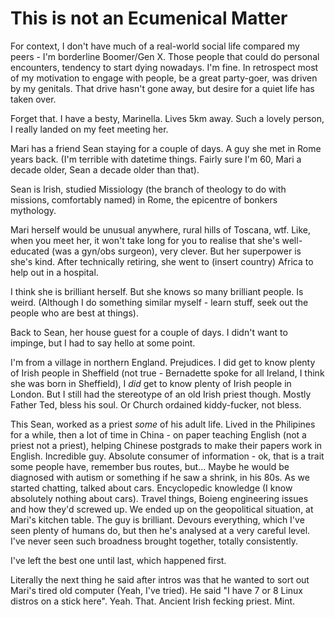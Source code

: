 # This is not an Ecumenical Matter

For context, I don't have much of a real-world social life compared my peers - I'm borderline Boomer/Gen X. Those people that could do personal encounters, tendency to start dying nowadays. I'm fine. In retrospect most of my motivation to engage with people, be a great party-goer, was driven by my genitals. That drive hasn't gone away, but desire for a quiet life has taken over.

Forget that. I have a besty, Marinella. Lives 5km away. Such a lovely person, I really landed on my feet meeting her.

Mari has a friend Sean staying for a couple of days. A guy she met in Rome years back. (I'm terrible with datetime things. Fairly sure I'm 60, Mari a decade older, Sean a decade older than that).

Sean is Irish, studied Missiology (the branch of theology to do with missions, comfortably named) in Rome, the epicentre of bonkers mythology.

Mari herself would be unusual anywhere, rural hills of Toscana, wtf. Like, when you meet her, it won't take long for you to realise that she's well-educated (was a gyn/obs surgeon), very clever. But her superpower is she's kind. After technically retiring, she went to (insert country) Africa to help out in a hospital.

I think she is brilliant herself. But she knows so many brilliant people. Is weird. (Although I do something similar myself - learn stuff, seek out the people who are best at things).

Back to Sean, her house guest for a couple of days. I didn't want to impinge, but I had to say hello at some point.

I'm from a village in northern England. Prejudices. I did get to know plenty of Irish people in Sheffield (not true - Bernadette spoke for all Ireland, I think she was born in Sheffield), I _did_ get to know plenty of Irish people in London.
But I still had the stereotype of an old Irish priest though.
Mostly Father Ted, bless his soul. Or Church ordained kiddy-fucker, not bless.

This Sean, worked as a priest _some_ of his adult life. Lived in the Philipines for a while, then a lot of time in China - on paper teaching English (not a priest not a priest), helping Chinese postgrads to make their papers work in English.
Incredible guy. Absolute consumer of information - ok, that is a trait some people have, remember bus routes, but...
Maybe he would be diagnosed with autism or something if he saw a shrink, in his 80s. As we started chatting, talked about cars. Encyclopedic knowledge (I know absolutely nothing about cars). Travel things, Boieng engineering issues and how they'd screwed up. We ended up on the geopolitical situation, at Mari's kitchen table. The guy is brilliant. Devours everything, which I've seen plenty of humans do, but then he's analysed at a very careful level. I've never seen such broadness brought together, totally consistently.

I've left the best one until last, which happened first.

Literally the next thing he said after intros was that he wanted to sort out Mari's tired old computer (Yeah, I've tried). He said "I have 7 or 8 Linux distros on a stick here".
Yeah. That. Ancient Irish fecking priest.
Mint.

